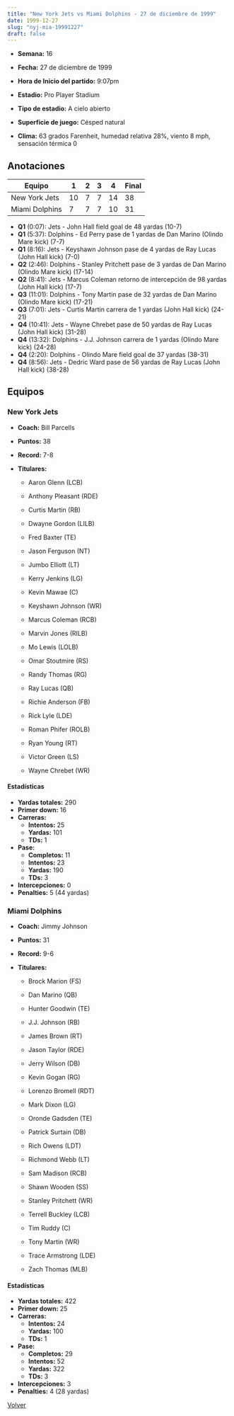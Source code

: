 ```yaml
---
title: "New York Jets vs Miami Dolphins - 27 de diciembre de 1999"
date: 1999-12-27
slug: "nyj-mia-19991227"
draft: false
---
```


* **Semana:** 16
* **Fecha:** 27 de diciembre de 1999

* **Hora de Inicio del partido:** 9:07pm
* **Estadio:** Pro Player Stadium
* **Tipo de estadio:** A cielo abierto
* **Superficie de juego:** Césped natural
* **Clima:** 63 grados Farenheit, humedad relativa 28%, viento 8 mph, sensación térmica 0





## Anotaciones
| Equipo | 1 | 2 | 3 | 4 | Final |
|--------|---|---|---|---|-------|
| New York Jets  | 10 | 7 | 7 | 14  | 38 |
| Miami Dolphins  | 7 | 7 | 7 | 10  | 31 |
* **Q1** (0:07): Jets - John Hall field goal de 48 yardas (10-7)
* **Q1** (5:37): Dolphins - Ed Perry pase de 1 yardas de Dan Marino (Olindo Mare kick) (7-7)
* **Q1** (8:16): Jets - Keyshawn Johnson pase de 4 yardas de Ray Lucas (John Hall kick) (7-0)
* **Q2** (2:46): Dolphins - Stanley Pritchett pase de 3 yardas de Dan Marino (Olindo Mare kick) (17-14)
* **Q2** (8:41): Jets - Marcus Coleman retorno de intercepción de 98 yardas (John Hall kick) (17-7)
* **Q3** (11:01): Dolphins - Tony Martin pase de 32 yardas de Dan Marino (Olindo Mare kick) (17-21)
* **Q3** (7:01): Jets - Curtis Martin carrera de 1 yardas (John Hall kick) (24-21)
* **Q4** (10:41): Jets - Wayne Chrebet pase de 50 yardas de Ray Lucas (John Hall kick) (31-28)
* **Q4** (13:32): Dolphins - J.J. Johnson carrera de 1 yardas (Olindo Mare kick) (24-28)
* **Q4** (2:20): Dolphins - Olindo Mare field goal de 37 yardas (38-31)
* **Q4** (8:56): Jets - Dedric Ward pase de 56 yardas de Ray Lucas (John Hall kick) (38-28)


## Equipos


### New York Jets
* **Coach:** Bill Parcells
* **Puntos:** 38
* **Record:** 7-8
* **Titulares:** 

  * Aaron Glenn (LCB) 

  * Anthony Pleasant (RDE) 

  * Curtis Martin (RB) 

  * Dwayne Gordon (LILB) 

  * Fred Baxter (TE) 

  * Jason Ferguson (NT) 

  * Jumbo Elliott (LT) 

  * Kerry Jenkins (LG) 

  * Kevin Mawae (C) 

  * Keyshawn Johnson (WR) 

  * Marcus Coleman (RCB) 

  * Marvin Jones (RILB) 

  * Mo Lewis (LOLB) 

  * Omar Stoutmire (RS) 

  * Randy Thomas (RG) 

  * Ray Lucas (QB) 

  * Richie Anderson (FB) 

  * Rick Lyle (LDE) 

  * Roman Phifer (ROLB) 

  * Ryan Young (RT) 

  * Victor Green (LS) 

  * Wayne Chrebet (WR) 

#### Estadísticas
* **Yardas totales:** 290
* **Primer down:** 16
* **Carreras:**
  * **Intentos:** 25
  * **Yardas:** 101
  * **TDs:** 1
* **Pase:**
  * **Completos:** 11
  * **Intentos:** 23
  * **Yardas:** 190
  * **TDs:** 3
* **Intercepciones:** 0
* **Penalties:** 5 (44 yardas)

### Miami Dolphins
* **Coach:** Jimmy Johnson
* **Puntos:** 31
* **Record:** 9-6
* **Titulares:** 

  * Brock Marion (FS) 

  * Dan Marino (QB) 

  * Hunter Goodwin (TE) 

  * J.J. Johnson (RB) 

  * James Brown (RT) 

  * Jason Taylor (RDE) 

  * Jerry Wilson (DB) 

  * Kevin Gogan (RG) 

  * Lorenzo Bromell (RDT) 

  * Mark Dixon (LG) 

  * Oronde Gadsden (TE) 

  * Patrick Surtain (DB) 

  * Rich Owens (LDT) 

  * Richmond Webb (LT) 

  * Sam Madison (RCB) 

  * Shawn Wooden (SS) 

  * Stanley Pritchett (WR) 

  * Terrell Buckley (LCB) 

  * Tim Ruddy (C) 

  * Tony Martin (WR) 

  * Trace Armstrong (LDE) 

  * Zach Thomas (MLB) 

#### Estadísticas
* **Yardas totales:** 422
* **Primer down:** 25
* **Carreras:**
  * **Intentos:** 24
  * **Yardas:** 100
  * **TDs:** 1
* **Pase:**
  * **Completos:** 29
  * **Intentos:** 52
  * **Yardas:** 322
  * **TDs:** 3
* **Intercepciones:** 3
* **Penalties:** 4 (28 yardas)


[Volver](/historia/1999)

